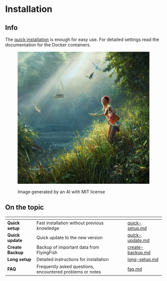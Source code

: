 # Installation

## Info

The [quick installation](quick-setup.md) is enough for easy use. For detailed settings read the documentation for the Docker containers.

<figure><img src="../../.gitbook/assets/14e387d8-0acd-4f59-b980-fbcf050667c5.jpeg" alt=""><figcaption><p>Image generated by an AI with MIT license</p></figcaption></figure>

## On the topic

<table data-view="cards"><thead><tr><th></th><th></th><th></th><th data-hidden data-card-target data-type="content-ref"></th></tr></thead><tbody><tr><td><strong>Quick setup</strong></td><td>Fast installation without previous knowledge</td><td></td><td><a href="quick-setup.md">quick-setup.md</a></td></tr><tr><td><strong>Quick update</strong></td><td>Quick update to the new version</td><td></td><td><a href="quick-update.md">quick-update.md</a></td></tr><tr><td><strong>Create Backup</strong></td><td>Backup of important data from FlyingFish</td><td></td><td><a href="create-backup.md">create-backup.md</a></td></tr><tr><td><strong>Long setup</strong></td><td>Detailed instructions for installation</td><td></td><td><a href="long-setup.md">long-setup.md</a></td></tr><tr><td><strong>FAQ</strong></td><td>Frequently asked questions, encountered problems or notes</td><td></td><td><a href="faq.md">faq.md</a></td></tr></tbody></table>

##
